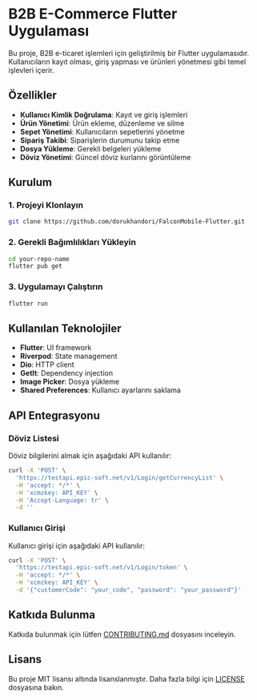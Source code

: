 # B2B E-Commerce Flutter Uygulaması

Bu proje, B2B e-ticaret işlemleri için geliştirilmiş bir Flutter uygulamasıdır. Kullanıcıların kayıt olması, giriş yapması ve ürünleri yönetmesi gibi temel işlevleri içerir.

## Özellikler

- **Kullanıcı Kimlik Doğrulama**: Kayıt ve giriş işlemleri
- **Ürün Yönetimi**: Ürün ekleme, düzenleme ve silme
- **Sepet Yönetimi**: Kullanıcıların sepetlerini yönetme
- **Sipariş Takibi**: Siparişlerin durumunu takip etme
- **Dosya Yükleme**: Gerekli belgeleri yükleme
- **Döviz Yönetimi**: Güncel döviz kurlarını görüntüleme

## Kurulum

### 1. Projeyi Klonlayın
```bash
git clone https://github.com/dorukhandori/FalconMobile-Flutter.git
```

### 2. Gerekli Bağımlılıkları Yükleyin
```bash
cd your-repo-name
flutter pub get
```

### 3. Uygulamayı Çalıştırın
```bash
flutter run
```

## Kullanılan Teknolojiler

- **Flutter**: UI framework
- **Riverpod**: State management
- **Dio**: HTTP client
- **GetIt**: Dependency injection
- **Image Picker**: Dosya yükleme
- **Shared Preferences**: Kullanıcı ayarlarını saklama

## API Entegrasyonu

### Döviz Listesi
Döviz bilgilerini almak için aşağıdaki API kullanılır:
```bash
curl -X 'POST' \
  'https://testapi.epic-soft.net/v1/Login/getCurrencyList' \
  -H 'accept: */*' \
  -H 'xcmzkey: API_KEY' \
  -H 'Accept-Language: tr' \
  -d ''
```

### Kullanıcı Girişi
Kullanıcı girişi için aşağıdaki API kullanılır:
```bash
curl -X 'POST' \
  'https://testapi.epic-soft.net/v1/Login/token' \
  -H 'accept: */*' \
  -H 'xcmzkey: API_KEY' \
  -d '{"customerCode": "your_code", "password": "your_password"}'
```


## Katkıda Bulunma

Katkıda bulunmak için lütfen [CONTRIBUTING.md](CONTRIBUTING.md) dosyasını inceleyin.

## Lisans

Bu proje MIT lisansı altında lisanslanmıştır. Daha fazla bilgi için [LICENSE](LICENSE) dosyasına bakın.
